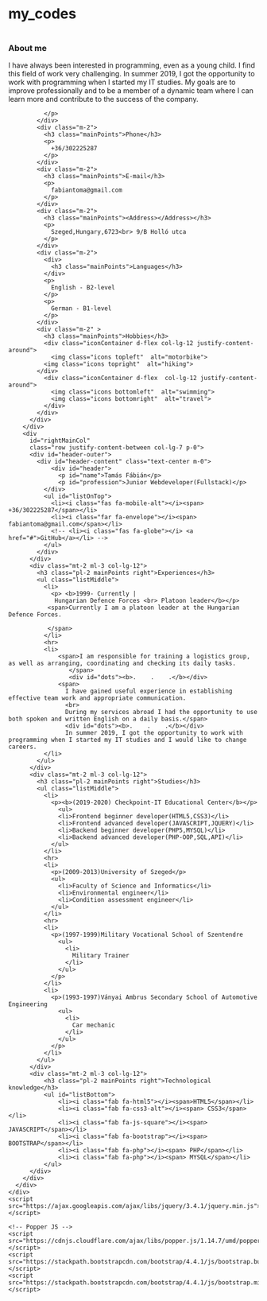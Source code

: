 # my_codes


<html lang="en">
  <head>
    <meta charset="UTF-8" />
    <meta name="viewport" content="width=device-width, initial-scale=1.0" />
    <meta http-equiv="X-UA-Compatible" content="ie=edge" />
    <title>Document</title>
    <link rel="stylesheet" href="Assets/mainstyle2.css" />
    <link
      rel="stylesheet"
      href="https://stackpath.bootstrapcdn.com/bootstrap/4.4.1/css/bootstrap.min.css"
    />
    <link href="https://fonts.googleapis.com/css?family=Mitr|Rajdhani&display=swap" rel="stylesheet">
    <script
      src="https://kit.fontawesome.com/b1268a01f2.js"
      crossorigin="anonymous"
    ></script>
  </head>
  <body id="page">
    <div class="container container-fluid">
      <div id="wrapper" class="row col-lg-12 p-0  justify-content-between">
        <div
          id="leftMainCol"
          class="col-lg-4  justify-content-around">
          <div class="d-flex mt-2 justify-content-left col-lg-12">
            <img id="profilepic" class="m-2" src="img/portre5.jpg" alt="" />
          </div>
          <div id="infoBox" class="row flex-column col-lg-12 justify-content-around m-0">
            <div class="m-2">
              <h3 class="mainPoints">About me</h3>
              <p>
                I have always been interested in programming, even as a young child. I find this field of work very challenging.
                In summer 2019, I got the opportunity to work with programming when I started my IT studies.
                My goals are to improve professionally and to be a member of a dynamic team where I can learn more and contribute to the success of the company.
                
              </p>
            </div>
            <div class="m-2">
              <h3 class="mainPoints">Phone</h3> 
              <p>
                +36/302225287
              </p>
            </div>
            <div class="m-2">
              <h3 class="mainPoints">E-mail</h3>
              <p>
                fabiantoma@gmail.com
              </p>
            </div>
            <div class="m-2">
              <h3 class="mainPoints"><Address></Address></h3>
              <p>
                Szeged,Hungary,6723<br> 9/B Holló utca  
              </p>
            </div>
            <div class="m-2">
              <div>
                <h3 class="mainPoints">Languages</h3>
              </div>
              <p>
                English - B2-level
              </p>
              <p>
                German - B1-level
              </p>
            </div>
            <div class="m-2" >
              <h3 class="mainPoints">Hobbies</h3>
              <div class="iconContainer d-flex col-lg-12 justify-content-around">
                <img class="icons topleft"  alt="motorbike">
              <img class="icons topright"  alt="hiking">
            </div>
              <div class="iconContainer d-flex  col-lg-12 justify-content-around">
                <img class="icons bottomleft"  alt="swimming">
                <img class="icons bottomright"  alt="travel">
              </div>
            </div>
          </div>
        </div>
        <div
          id="rightMainCol"
          class="row justify-content-between col-lg-7 p-0">
          <div id="header-outer">
            <div id="header-content" class="text-center m-0">
                <div id="header">
                  <p id="name">Tamás Fábián</p>
                  <p id="profession">Junior Webdeveloper(Fullstack)</p>
              </div>
              <ul id="listOnTop">
                <li><i class="fas fa-mobile-alt"></i><span> +36/302225287</span></li>
                <li><i class="far fa-envelope"></i><span> fabiantoma@gmail.com</span></li>
                <!-- <li><i class="fas fa-globe"></i> <a href="#">GitHub</a></li> -->
              </ul>
            </div>
          </div>
          <div class="mt-2 ml-3 col-lg-12">
            <h3 class="pl-2 mainPoints right">Experiences</h3>
            <ul class="listMiddle">
              <li>
                <p> <b>1999- Currently |
                 Hungarian Defence Forces <br> Platoon leader</b></p>
               <span>Currently I am a platoon leader at the Hungarian Defence Forces.
                
               </span> 
              </li>
              <hr>
              <li>
                  <span>I am responsible for training a logistics group, as well as arranging, coordinating and checking its daily tasks.
                     </span>
                     <div id="dots"><b>.    .    .</b></div>
                  <span>
                    I have gained useful experience in establishing effective team work and appropriate communication.
                    <br>
                    During my services abroad I had the opportunity to use both spoken and written English on a daily basis.</span>
                    <div id="dots"><b>.    .    .</b></div>
                    In summer 2019, I got the opportunity to work with programming when I started my IT studies and I would like to change careers.
              </li>
            </ul>
          </div>
          <div class="mt-2 ml-3 col-lg-12">
            <h3 class="pl-2 mainPoints right">Studies</h3>
            <ul class="listMiddle">
              <li>
                <p><b>(2019-2020) Checkpoint-IT Educational Center</b></p>
                  <ul>
                  <li>Frontend beginner developer(HTML5,CSS3)</li>
                  <li>Frontend advanced developer(JAVASCRIPT,JQUERY)</li>
                  <li>Backend beginner developer(PHP5,MYSQL)</li>
                  <li>Backend advanced developer(PHP-OOP,SQL,API)</li>
                </ul>
              </li> 
              <hr>
              <li>
                <p>(2009-2013)University of Szeged</p>
                <ul>
                  <li>Faculty of Science and Informatics</li>
                  <li>Environmental engineer</li>
                  <li>Condition assessment engineer</li>
                </ul>
              </li>
              <hr>
              <li>
                <p>(1997-1999)Military Vocational School of Szentendre
                  <ul>
                    <li>
                      Military Trainer
                    </li>
                  </ul>
                </p>
              </li>
              <li>
                <p>(1993-1997)Ványai Ambrus Secondary School of Automotive Engineering
                  <ul>
                    <li>
                      Car mechanic
                    </li>
                  </ul>
                </p>
              </li>
            </ul>
          </div>
          <div class="mt-2 ml-3 col-lg-12">
              <h3 class="pl-2 mainPoints right">Technological knowledge</h3>
              <ul id="listBottom">
                  <li><i class="fab fa-html5"></i><span>HTML5</span></li>
                  <li><i class="fab fa-css3-alt"></i><span> CSS3</span></li>
                  <li><i class="fab fa-js-square"></i><span> JAVASCRIPT</span></li>
                  <li><i class="fab fa-bootstrap"></i><span> BOOTSTRAP</span></li>
                  <li><i class="fab fa-php"></i><span> PHP</span></li>
                  <li><i class="fab fa-php"></i><span> MYSQL</span></li>
              </ul>
          </div>
        </div>
      </div>
    </div>
    <script src="https://ajax.googleapis.com/ajax/libs/jquery/3.4.1/jquery.min.js"></script>

    <!-- Popper JS -->
    <script src="https://cdnjs.cloudflare.com/ajax/libs/popper.js/1.14.7/umd/popper.min.js"></script>
    <script src="https://stackpath.bootstrapcdn.com/bootstrap/4.4.1/js/bootstrap.bundle.min.js"></script>
    <script src="https://stackpath.bootstrapcdn.com/bootstrap/4.4.1/js/bootstrap.min.js"></script>
  </body>
</html>
